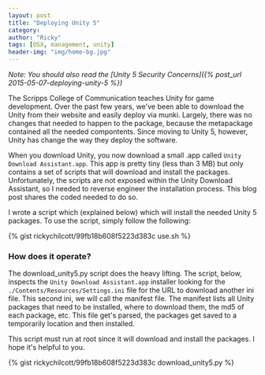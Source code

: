 ```yaml
---
layout: post
title: "Deploying Unity 5"
category: 
author: "Ricky"
tags: [OSX, management, unity]
header-img: "img/home-bg.jpg"
---
```


*Note: You should also read the [Unity 5 Security Concerns]({% post_url 2015-05-07-deploying-unity-5 %})*

The Scripps College of Communication teaches Unity for game development.  Over the past few years, we've been able to download the Unity from their website and easily deploy via munki.  Largely, there was no changes that needed to happen to the package, because the metapackage contained all the needed compontents.  Since moving to Unity 5, however, Unity has change the way they deploy the software.

When you download Unity, you now download a small .app called ```Unity Download Assistant.app```. This app is pretty tiny (less than 3 MB) but only contains a set of scripts that will download and install the packages.  Unfortunately, the scripts are not exposed within the Unity Download Assistant, so I needed to reverse engineer the installation process.  This blog post shares the coded needed to do so.

I wrote a script which (explained below) which will install the needed Unity 5 packages. To use the script, simply follow the following:

{% gist rickychilcott/99fb18b608f5223d383c use.sh %}

### How does it operate?

The download_unity5.py script does the heavy lifting.  The script, below, inspects the ```Unity Download Assistant.app``` installer looking for the ```./Contents/Resources/Settings.ini``` file for the URL to download another ini file.  This second ini, we will call the manifest file.  The manifest lists all Unity packages that need to be installed, where to download them, the md5 of each package, etc.  This file get's parsed, the packages get saved to a temporarily location and then installed.

This script must run at root since it will download and install the packages.  I hope it's helpful to you.

{% gist rickychilcott/99fb18b608f5223d383c download_unity5.py %}
